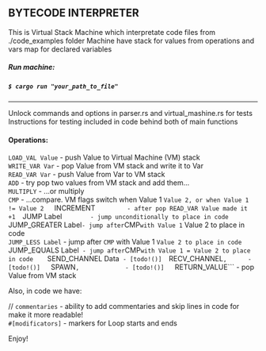 ## BYTECODE INTERPRETER

This is Virtual Stack Machine which interpretate code files from ./code_examples folder
Machine have stack for values from operations and vars map for declared variables
##### Run machine:

##### ```$ cargo run "your_path_to_file"``` #####
---
Unlock commands and options in parser.rs and virtual_mashine.rs for tests
Instructions for testing included in code behind both of main functions

#### Operations:
```LOAD_VAL Value```     - push Value to Virtual Machine (VM) stack  
```WRITE_VAR Var```      - pop Value from VM stack and write it to Var  
```READ_VAR Var```       - push Value from Var to VM stack  
```ADD```                - try pop two values from VM stack and add them...  
```MULTIPLY```           - ...or multiply  
```CMP```             - ...compare. VM flags switch when Value 1 ``` Value 2, or when Value 1 != Value 2   
```INCREMENT```          - after pop READ_VAR Value made it +1  
```JUMP Label```         - jump unconditionally to place in code    
```JUMP_GREATER Label``` - jump after ```CMP``` with Value 1 ``` Value 2 to place in code    
```JUMP_LESS Label```    - jump after ```CMP``` with Value 1 ``` Value 2 to place in code    
```JUMP_EQUALS Label```  - jump after ```CMP``` with Value 1 = Value 2 to place in code    
```SEND_CHANNEL Data```  - [todo!()]  
```RECV_CHANNEL```,      - [todo!()]  
```SPAWN```,             - [todo!()]  
```RETURN_VALUE```       - pop Value from VM stack  

Also, in code we have:  

// ```commentaries```    - ability to add commentaries and skip lines in code for make it more readable!     
```#[modificators]```    - markers for Loop starts and ends   

Enjoy!  
